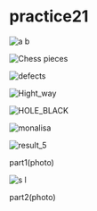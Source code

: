 # practice21



![a   b](https://user-images.githubusercontent.com/108235776/176601558-20149822-fd48-4c95-a99e-9bf583e1a886.png)





![Chess pieces](https://user-images.githubusercontent.com/108235776/176601597-462d13b1-2373-4f4d-bf49-7dd064dc1f6c.jpg)





![defects](https://user-images.githubusercontent.com/108235776/176601651-02539c87-518e-48b2-9003-68e893157b3f.jpg)





![Hight_way](https://user-images.githubusercontent.com/108235776/176601683-32f73d5c-aed6-4926-9d2c-3df534a246fe.jpg)





![HOLE_BLACK](https://user-images.githubusercontent.com/108235776/176601705-2eadb4fa-969a-4b3d-8c75-db172e7958b0.jpg)





![monalisa](https://user-images.githubusercontent.com/108235776/176601724-0f30c1b0-d7bc-42d0-a357-755ddb2a79fc.jpg)





![result_5](https://user-images.githubusercontent.com/108235776/176601757-d4305714-a8d5-48ad-82ff-c32fb32f47cd.jpg)

part1(photo)






![s l](https://user-images.githubusercontent.com/108235776/176601863-8e2d29f8-557c-49c8-92e8-0835d7c86660.jpg)


part2(photo)










